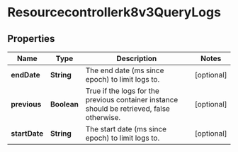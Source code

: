 

# Resourcecontrollerk8v3QueryLogs


## Properties

| Name | Type | Description | Notes |
|------------ | ------------- | ------------- | -------------|
|**endDate** | **String** | The end date (ms since epoch) to limit logs to. |  [optional] |
|**previous** | **Boolean** | True if the logs for the previous container instance should be retrieved, false otherwise. |  [optional] |
|**startDate** | **String** | The start date (ms since epoch) to limit logs to. |  [optional] |



